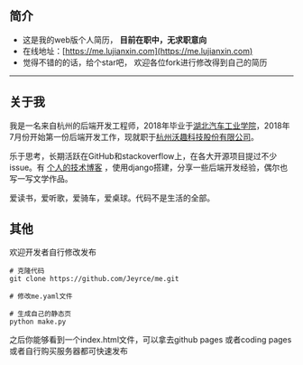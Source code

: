 简介
---

- 这是我的web版个人简历， **目前在职中，无求职意向**
- 在线地址：[https://me.lujianxin.com](https://me.lujianxin.com)
- 觉得不错的的话，给个star吧， 欢迎各位fork进行修改得到自己的简历

---

关于我
---

我是一名来自杭州的后端开发工程师，2018年毕业于[湖北汽车工业学院](http://www.huat.edu.cn/)，2018年7月份开始第一份后端开发工作，现就职于[杭州沃趣科技股份有限公司](http://www.woqutech.com)。

乐于思考，长期活跃在GitHub和stackoverflow上，在各大开源项目提过不少issue。有 [个人的技术博客](https://www.lujianxin.com) ，使用django搭建，分享一些后端开发经验，偶尔也写一写文学作品。

爱读书，爱听歌，爱骑车，爱桌球。代码不是生活的全部。

其他
---

欢迎开发者自行修改发布

```
# 克隆代码
git clone https://github.com/Jeyrce/me.git

# 修改me.yaml文件

# 生成自己的静态页
python make.py

```

之后你能够看到一个index.html文件，可以拿去github pages 或者coding pages 或者自行购买服务器都可快速发布
